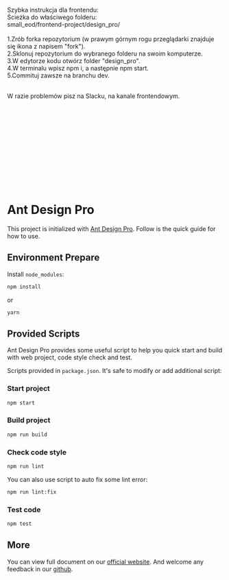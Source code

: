 Szybka instrukcja dla frontendu:</br>
Ścieżka do właściwego folderu:</br>
small_eod/frontend-project/design_pro/
</br></br>
1.Zrób forka repozytorium (w prawym górnym rogu przeglądarki znajduje się ikona z napisem "fork").</br>
2.Sklonuj repozytorium do wybranego folderu na swoim komputerze.</br>
3.W edytorze kodu otwórz folder "design_pro".</br>
4.W terminalu wpisz npm i, a następnie npm start.</br>
5.Commituj zawsze na branchu dev.
</br></br>

W razie problemów pisz na Slacku, na kanale frontendowym.



</br></br></br></br></br></br></br></br></br></br></br>


















# Ant Design Pro

This project is initialized with [Ant Design Pro](https://pro.ant.design). Follow is the quick guide for how to use.

## Environment Prepare

Install `node_modules`:

```bash
npm install
```

or

```bash
yarn
```

## Provided Scripts

Ant Design Pro provides some useful script to help you quick start and build with web project, code style check and test.

Scripts provided in `package.json`. It's safe to modify or add additional script:

### Start project

```bash
npm start
```

### Build project

```bash
npm run build
```

### Check code style

```bash
npm run lint
```

You can also use script to auto fix some lint error:

```bash
npm run lint:fix
```

### Test code

```bash
npm test
```

## More

You can view full document on our [official website](https://pro.ant.design). And welcome any feedback in our [github](https://github.com/ant-design/ant-design-pro).
